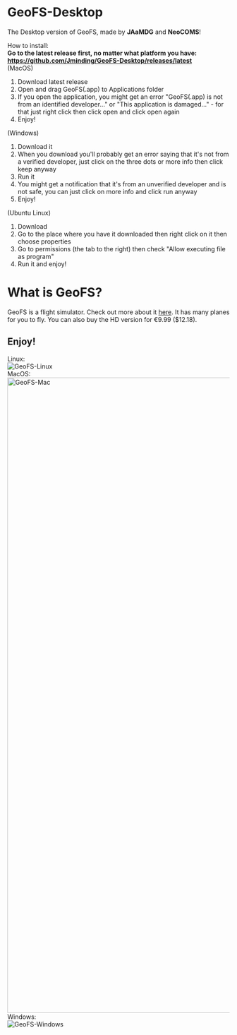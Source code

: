# GeoFS-Desktop
The Desktop version of GeoFS, made by **JAaMDG** and **NeoCOMS**!<br>

How to install:<br>
**Go to the latest release first, no matter what platform you have: <a href="https://github.com/Jminding/GeoFS-Desktop/releases/latest">https://github.com/Jminding/GeoFS-Desktop/releases/latest</a>**<br>
(MacOS)
1. Download latest release
2. Open and drag GeoFS(.app) to Applications folder
3. If you open the application, you might get an error "GeoFS(.app) is not from an identified developer..." or "This application is damaged..." - for that just right click then click open and click open again
4. Enjoy!

(Windows)
1. Download it
2. When you download you'll probably get an error saying that it's not from a verified developer, just click on the three dots or more info then click keep anyway
3. Run it
4. You might get a notification that it's from an unverified developer and is not safe, you can just click on more info and click run anyway
5. Enjoy!

(Ubuntu Linux)
1. Download
2. Go to the place where you have it downloaded then right click on it then choose properties
3. Go to permissions (the tab to the right) then check "Allow executing file as program"
4. Run it and enjoy!

# What is GeoFS?
GeoFS is a flight simulator.  Check out more about it [here](https://geo-fs.com).
It has many planes for you to fly.  You can also buy the HD version for €9.99 ($12.18).

## Enjoy!
Linux:<br>
![GeoFS-Linux](https://user-images.githubusercontent.com/69938575/120089738-0cc40880-c0cb-11eb-8858-84db93b55766.png)<br>
MacOS:<br>
<img width="1440" alt="GeoFS-Mac" src="https://user-images.githubusercontent.com/69938575/120089739-0cc40880-c0cb-11eb-8dff-4b78000cdffb.png"><br>
Windows:<br>
![GeoFS-Windows](https://user-images.githubusercontent.com/69938575/120089740-0df53580-c0cb-11eb-83bf-b657d84366cd.png)

